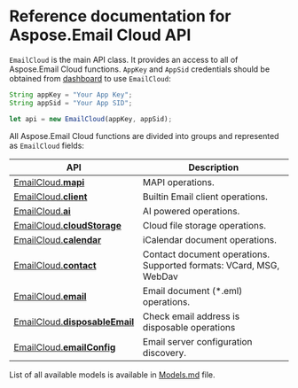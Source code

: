 # Reference documentation for Aspose.Email Cloud API

`EmailCloud` is the main API class. It provides an access to all of Aspose.Email Cloud functions.
`AppKey` and `AppSid` credentials should be obtained from [dashboard](https://dashboard.aspose.cloud/#/) to use `EmailCloud`:

```typescript
String appKey = "Your App Key";
String appSid = "Your App SID";

let api = new EmailCloud(appKey, appSid);
```

All Aspose.Email Cloud functions are divided into groups and represented as `EmailCloud` fields:

API | Description
--- | -----------
[EmailCloud.**mapi**](MapiGroup.md) | MAPI operations.             
[EmailCloud.**client**](ClientGroup.md) | Builtin Email client operations.             
[EmailCloud.**ai**](AiGroup.md) | AI powered operations.             
[EmailCloud.**cloudStorage**](CloudStorageGroup.md) | Cloud file storage operations.             
[EmailCloud.**calendar**](CalendarApi_list.md) | iCalendar document operations.             
[EmailCloud.**contact**](ContactApi_list.md) | Contact document operations. Supported formats: VCard, MSG, WebDav             
[EmailCloud.**email**](EmailApi_list.md) | Email document (*.eml) operations.             
[EmailCloud.**disposableEmail**](DisposableEmailApi_list.md) | Check email address is disposable operations             
[EmailCloud.**emailConfig**](EmailConfigApi_list.md) | Email server configuration discovery.             


List of all available models is available in [Models.md](Models.md) file.